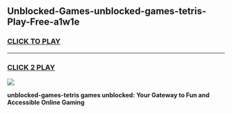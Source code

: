 
## Unblocked-Games-unblocked-games-tetris-Play-Free-a1w1e
<h3>
<a href="https://premium76.site?title=unblocked-games-tetris&ref=22A">CLICK TO PLAY</a></h3>
<hr>

<h3>
<a href="https://premium76.site?title=unblocked-games-tetris&ref=22A">CLICK 2 PLAY</a>
  
</h3>

<a href="https://premium76.site?title=unblocked-games-tetris&ref=22A"><img src="https://clearcache.store/games.png"></a>


**unblocked-games-tetris games unblocked: Your Gateway to Fun and Accessible Online Gaming**
